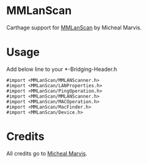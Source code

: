 # MMLanScan

Carthage support for [MMLanScan](https://github.com/mavris/MMLanScan) by Micheal Marvis.


# Usage 

Add below line to your *-Bridging-Header.h


``` objc
#import <MMLanScan/MMLANScanner.h>
#import <MMLanScan/LANProperties.h>
#import <MMLanScan/PingOperation.h>
#import <MMLanScan/MMLANScanner.h>
#import <MMLanScan/MACOperation.h>
#import <MMLanScan/MacFinder.h>
#import <MMLanScan/Device.h>
```

# Credits

All credits go to [Micheal Marvis](https://github.com/mavris).
